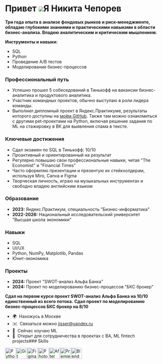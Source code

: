 Привет ![](https://user-images.githubusercontent.com/18350557/176309783-0785949b-9127-417c-8b55-ab5a4333674e.gif)Я Никита Чепорев
======================================================================================================================================


**Три года опыта в анализе фондовых рынков и риск-менеджменте, обладаю глубокими знаниями и практическими навыками в области бизнес-анализа. Владею аналитическим и критическим мышлением.**

**Инструменты и навыки:**
- SQL
- Python
- Проведение A/B тестов
- Моделирование бизнес-процессов

### Профессиональный путь
- Успешно прошел 5 собеседований в Тинькофф на вакансии бизнес-аналитика и продуктового аналитика.
- Участник командных проектов, обычно выступаю в роли лидера команды.
- Выполнил дипломный проект в Яндекс.Практикуме, результаты которого доступны на [моём GitHub](https://github.com/gtrg55). Также там можно ознакомиться с другими pet-проектами на Python, включая решение задания по ML на стажировку в ВК для выявления спама в тексте.

### Ключевые достижения
- Сдал экзамен по SQL в Тинькофф: 10/10
- Проактивный и ориентированный на результат
- Регулярно повышаю свои профессиональные навыки, читая "The Economist" и "Financial Times"
- Часто оформляю презентации и презентую их стейкхолдерам, используя Miro, Canva и Figma
- Творческая личность, играю на музыкальных инструментах и свободно владею английским языком

### Образование
- **2023:** Яндекс.Практикум, специальность "Бизнес-информатика"
- **2022-2026:** Национальный исследовательский университет "Высшая школа экономики"

### Навыки
- SQL
- UI/UX
- Python, NumPy, Matplotlib, Pandas
- Юнит-экономика

### Проекты
- **2024:** Проект "SWOT-анализ Альфа Банка"
- **2024:** Проект по моделированию бизнес-процессов "БКС брокер"

**Сдал на первом курсе проект SWOT-анализ Альфа Банка на 10/10 единственный из всего потока.**
**Сдал проект по моделированию бизнес-процессов БКС брокер на 8/10**

*   🌍  Нахожусь в Москве
*   ✉️  Связаться можно [jisser@yandex.ru](mailto:jisser@yandex.ru)
*   🧠  Сейчас изучаю ML
*   🤝  Открыт для сотрудничества в проектах с  BA, ML fintech projects### Skills 
<p align="left">
<a href="https://www.python.org/" target="_blank" rel="noreferrer"><img src="https://raw.githubusercontent.com/danielcranney/readme-generator/main/public/icons/skills/python-colored.svg" width="36" height="36" alt="Python" /></a><a href="https://git-scm.com/" target="_blank" rel="noreferrer"><img src="https://raw.githubusercontent.com/danielcranney/readme-generator/main/public/icons/skills/git-colored.svg" width="36" height="36" alt="Git" /></a><a href="https://www.figma.com/" target="_blank" rel="noreferrer"><img src="https://raw.githubusercontent.com/danielcranney/readme-generator/main/public/icons/skills/figma-colored.svg" width="36" height="36" alt="Figma" /></a><a href="https://www.adobe.com/uk/products/photoshop.html" target="_blank" rel="noreferrer"><img src="https://raw.githubusercontent.com/danielcranney/readme-generator/main/public/icons/skills/photoshop-colored-dark.svg" width="36" height="36" alt="Photoshop" /></a><a href="https://www.adobe.com/uk/products/aftereffects.html" target="_blank" rel="noreferrer"><img src="https://raw.githubusercontent.com/danielcranney/readme-generator/main/public/icons/skills/aftereffects-colored-dark.svg" width="36" height="36" alt="After Effects" /></a><a href="https://www.adobe.com/uk/products/premiere.html" target="_blank" rel="noreferrer"><img src="https://raw.githubusercontent.com/danielcranney/readme-generator/main/public/icons/skills/premierepro-colored-dark.svg" width="36" height="36" alt="Premiere Pro" /></a><a href="https://www.blender.org/" target="_blank" rel="noreferrer"><img src="https://raw.githubusercontent.com/danielcranney/readme-generator/main/public/icons/skills/blender-colored.svg" width="36" height="36" alt="Blender" /></a>
                    </p>
                    
